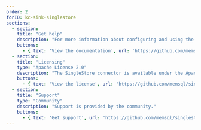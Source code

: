 ```yaml
---
order: 2
forID: kc-sink-singlestore
sections:
  - section:
    title: "Get help"
    description: "For more information about configuring and using the connector, see the documentation."
    buttons:
      - { text: 'View the documentation', url: 'https://github.com/memsql/singlestore-kafka-connector' }
  - section:
    title: "Licensing"
    type: "Apache License 2.0"
    description: "The SingleStore connector is available under the Apache License 2.0 license."
    buttons:
      - { text: 'View the license', url: 'https://github.com/memsql/singlestore-kafka-connector/blob/master/LICENSE' }
  - section:
    title: "Support"
    type: "Community"
    description: "Support is provided by the community."
    buttons:
      - { text: 'Get support', url: 'https://github.com/memsql/singlestore-kafka-connector/issues' }
---
```

